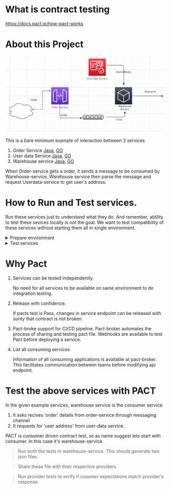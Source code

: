 # What is contract testing 
https://docs.pact.io/how-pact-works

# About this Project

![Components interactions](components.PNG)

This is a bare minimum example of interaction between 3 services
1) Order Service [Java](https://github.ibm.com/sairsule/pact-scenarios/tree/master/spring/order-service), [GO](https://github.ibm.com/sairsule/pact-scenarios/tree/master/GO/order-service)
2) User data Service [Java](https://github.ibm.com/sairsule/pact-scenarios/tree/master/spring/userdata-service),  [GO](https://github.ibm.com/sairsule/pact-scenarios/tree/master/GO/userdata-service)
3) Warehouse service [Java](https://github.ibm.com/sairsule/pact-scenarios/tree/master/spring/warehouse-service),  [GO](https://github.ibm.com/sairsule/pact-scenarios/tree/master/GO/warehouse-service)

When Order-service gets a order, it sends a message to be consumed by Warehouse-service. Warehouse service then parse the message and request Userdata-service to get user's address.

# How to Run and Test services.
Run these services just to understand what they do.
And remember, ablility to test these sevices locally is not the goal. We want to test compatibility of these services without starting them all in single environment.
<details>
  <summary>Prepare environment</summary>
1. Run Kafka. Prefrebly as docker image. 
   
   ```
   cd ./kafka
   docker-compose up -d
   ```
2. Run services
    
    <details>
    <summary>* ##  Java</summary>

      1. Open a new terminal window and execute following
   
        ```
        cd ./spring/userdata-service
        mvn spring-boot:run
        ```

      2. Open a new terminal window and execute following
   
        ```
        cd ./spring/warehouse-service
        mvn spring-boot:run
        ```

      3. Open a new terminal window and execute following


        ```
        cd ./spring/order-service
        mvn spring-boot:run
        ``` 
   
    </details>   
    <details>
      <summary>* ##  GO</summary>
        N/A
    </details>
    <details>
    <summary>* ##  NodeJS</summary>
    Not yet done
    </details>

</details>

<details>
  <summary> Test services </summary>

  Create an Order
   
  1. Using Postman

       POST  http://localhost:8083/orders/

        Headers : 
            
            
            Content-Type: application/json
            
            
        Body :

            
            {
                "orderId" : 1,
                "books" : ["a","b","c"],
                "customerEmail" :"user1@gmail.com"
            }
       

  2. Using Curl
  
            
            curl -H "Content-Type: application/json" -X POST -d '{"orderId" : 1,"books" : ["a","b","c"],"customerEmail" :"user1@gmail.com"}' http://localhost:8083/orders/

           
</details>

# Why Pact 
1. Services can be tested independently.
   
    No need for all services to be available on same environment to do integration testing.

2. Release with confidence.
   
    If pacts test is Pass, changes in service endpoint can be released with surity that contract is not broken.

3.  Pact-broke support for CI/CD pipeline.
   Pact-broker automates the process of sharing and testing pact file. Webhooks are available to test Pact before deploying a service.

4.  List all consuming services
    
    Information of all consuming applications is available at pact-broker. This facilitates communication between teams before modifying api endpoint.
    



# Test the above services with PACT

In the given example services, warehouse service is the consumer service. 
1) It asks recives 'order' details from order-service through messaging channel
2) It requests for 'user address' from user-data service.

PACT is cunsumer driven contract test, so as name suggest lets start with consumer. In this case it's warehouse-service.

> Run both the tests in warehouse-service. This should generate two json files. 

> Share these file with their respective providers.

> Run provider tests to verify if cusumer expectations match provider's response.

